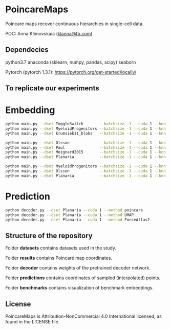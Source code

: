 # PoincareMaps

Poincare maps recover continuous hierarchies in single-cell data.

POC: Anna Klimovskaia (klanna@fb.com)

## Dependecies
python3.7
anaconda (sklearn, numpy, pandas, scipy)
seaborn

Pytorch (pytorch 1.3.1): https://pytorch.org/get-started/locally/


## To replicate our experiments

# Embedding
```bash
python main.py --dset ToggleSwitch       --batchsize -1 --cuda 1 --knn 15 --gamma 2.0 --sigma 1.0 --pca 0  --root root
python main.py --dset MyeloidProgenitors --batchsize -1 --cuda 1 --knn 30 --gamma 2.0 --sigma 2.0 --pca 0  --root root
python main.py --dset krumsiek11_blobs   --batchsize -1 --cuda 1 --knn 30 --gamma 2.0 --sigma 1.0 --pca 20 --root root

python main.py --dset Olsson   			 --batchsize -1 --cuda 1 --knn 15 --gamma 2.0 --sigma 1.0 --pca 20 --root HSPC-1
python main.py --dset Paul               --batchsize -1 --cuda 1 --knn 15 --gamma 2.0 --sigma 1.0 --pca 20 --root root
python main.py --dset Moignard2015       --batchsize -1 --cuda 1 --knn 30 --gamma 1.0 --sigma 2.0 --pca 0  --root PS
python main.py --dset Planaria           --batchsize -1 --cuda 1 --knn 15 --gamma 2.0 --sigma 2.0 --pca 0 --root neoblast\ 1

python main.py --dset MyeloidProgenitors --batchsize -1 --cuda 1 --knn 30 --gamma 2.0 --sigma 2.0 --pca 0  --root root
python main.py --dset Olsson   			 --batchsize -1 --cuda 1 --knn 15 --gamma 2.0 --sigma 1.0 --pca 20 --root HSPC-1
python main.py --dset Planaria           --batchsize -1 --cuda 1 --knn 15 --gamma 2.0 --sigma 2.0 --pca 0 --root neoblast\ 1
```

# Prediction
```bash
python decoder.py --dset Planaria --cuda 1 --method poincare
python decoder.py --dset Planaria --cuda 1 --method UMAP
python decoder.py --dset Planaria --cuda 1 --method ForceAtlas2
```

## Structure of the repository
Folder __datasets__ contains datasets used in the study.

Folder __results__ contains Poincaré map coordinates.

Folder __decoder__ contains weights of the pretrained decoder network.

Folder __predictions__ contains coordinates of sampled (interpolated) points.

Folder __benchmarks__ contains visualization of benchmark embeddings.

## License
PoincareMaps is Attribution-NonCommercial 4.0 International licensed, as found in the LICENSE file.

